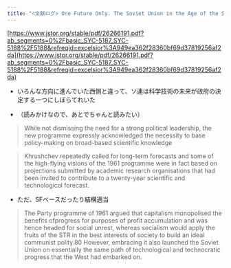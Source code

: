 ```yaml
---
title: "<文献ログ> One Future Only. The Soviet Union in the Age of the Scientific-Technical Revolution"
---
```


[https://www.jstor.org/stable/pdf/26266191.pdf?ab_segments=0%2Fbasic_SYC-5187_SYC-5188%2F5188&refreqid=excelsior%3A949ea362f28360bf69d37819256af2da](https://www.jstor.org/stable/pdf/26266191.pdf?ab_segments=0%2Fbasic_SYC-5187_SYC-5188%2F5188&refreqid=excelsior%3A949ea362f28360bf69d37819256af2da)

* いろんな方向に進んでいた西側と違って、ソ連は科学技術の未来が政府の決定する一つにしぼらてれいた

* （読みかけなので、あとでちゃんと読みたい）

 > 
 > While not dismissing the need for a strong political leadership, the new programme expressly
 > acknowledged the necessity to base policy-making on broad-based scientific knowledge

 > 
 > Khrushchev repeatedly called for long-term forecasts and some of the high-flying visions of the 1961 programme were in fact based on projections submitted by academic research organisations that had been invited to contribute to a twenty-year scientific and technological forecast.

* ただ、SFベースだったり結構適当

 > 
 > The Party programme of 1961 argued that capitalism monopolised the benefits ofprogress for purposes of profit accumulation  and was hence headed for social unrest, whereas socialism would apply the fruits of the STR in the best interests of society to build an ideal communist polity.80 However, embracing it also launched the Soviet Union on essentially the same path of technological and technocratic progress that the West had embarked on.
